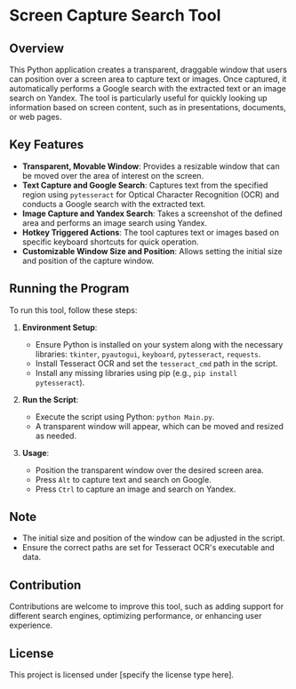 # Screen Capture Search Tool

## Overview
This Python application creates a transparent, draggable window that users can position over a screen area to capture text or images. Once captured, it automatically performs a Google search with the extracted text or an image search on Yandex. The tool is particularly useful for quickly looking up information based on screen content, such as in presentations, documents, or web pages.

## Key Features
- **Transparent, Movable Window**: Provides a resizable window that can be moved over the area of interest on the screen.
- **Text Capture and Google Search**: Captures text from the specified region using `pytesseract` for Optical Character Recognition (OCR) and conducts a Google search with the extracted text.
- **Image Capture and Yandex Search**: Takes a screenshot of the defined area and performs an image search using Yandex.
- **Hotkey Triggered Actions**: The tool captures text or images based on specific keyboard shortcuts for quick operation.
- **Customizable Window Size and Position**: Allows setting the initial size and position of the capture window.

## Running the Program
To run this tool, follow these steps:

1. **Environment Setup**:
   - Ensure Python is installed on your system along with the necessary libraries: `tkinter`, `pyautogui`, `keyboard`, `pytesseract`, `requests`.
   - Install Tesseract OCR and set the `tesseract_cmd` path in the script.
   - Install any missing libraries using pip (e.g., `pip install pytesseract`).

2. **Run the Script**:
   - Execute the script using Python: `python Main.py`.
   - A transparent window will appear, which can be moved and resized as needed.

3. **Usage**:
   - Position the transparent window over the desired screen area.
   - Press `Alt` to capture text and search on Google.
   - Press `Ctrl` to capture an image and search on Yandex.

## Note
- The initial size and position of the window can be adjusted in the script.
- Ensure the correct paths are set for Tesseract OCR's executable and data.

## Contribution
Contributions are welcome to improve this tool, such as adding support for different search engines, optimizing performance, or enhancing user experience.

## License
This project is licensed under [specify the license type here].

